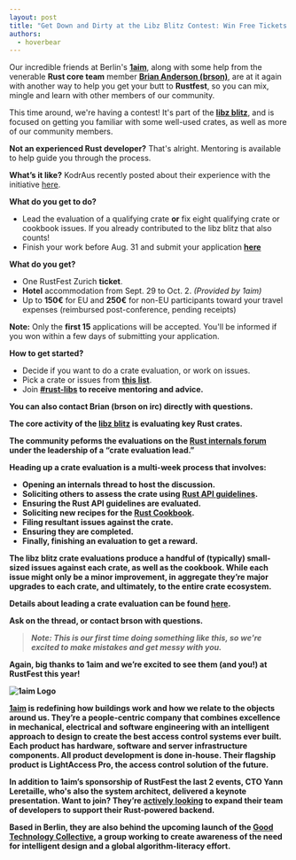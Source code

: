 ```yaml
---
layout: post
title: "Get Down and Dirty at the Libz Blitz Contest: Win Free Tickets to Zurich!"
authors:
  - hoverbear
---
```


Our incredible friends at Berlin's **[1aim](http://1aim.com/)**, along with some help from the venerable **Rust core team** member **[Brian Anderson (brson)](https://github.com/brson/)**, are at it again with another way to help you get your butt to **Rustfest**, so you can mix, mingle and learn with other members of our community.

This time around, we're having a contest! It's part of the **[libz blitz](https://blog.rust-lang.org/2017/05/05/libz-blitz.html)**, and is focused on getting you familiar with some well-used crates, as well as more of our community members.

**Not an experienced Rust developer?** That's alright. Mentoring is available to help guide you through the process.

**What’s it like?** KodrAus recently posted about their experience with the initiative [here](https://www.reddit.com/r/rust/comments/6lkuyd/my_experience_with_the_libz_blitz/).

**What do you get to do?**

- Lead the evaluation of a qualifying crate **or** fix eight qualifying crate or cookbook issues. If you already contributed to the libz blitz that also counts!
- Finish your work before Aug. 31 and submit your application [**here**](https://goo.gl/forms/Sgb7aAfonSzxxQUj2)

**What do you get?**

- One RustFest Zurich **ticket**.
- **Hotel** accommodation from Sept. 29 to Oct. 2. *(Provided by 1aim)*
- Up to **150€** for EU and **250€** for non-EU participants toward your travel expenses (reimbursed post-conference, pending receipts)


**Note:** Only the **first 15** applications will be accepted. You'll be informed if you won within a few days of submitting your application.

**How to get started?**

- Decide if you want to do a crate evaluation, or work on issues.
- Pick a crate or issues from **[this list](https://internals.rust-lang.org/t/rust-libz-blitz/5184)**.
- Join <strong><a href="https://kiwiirc.com/client/irc.mozilla.org/?nick=libblitzer|?#rust-libs">#rust-libs</a><strong> to receive mentoring and advice.

**You** can also contact **Brian (brson on irc)** directly with questions.

The core activity of the **[libz blitz](lb)** is evaluating key Rust crates.

The community peforms the evaluations on the **[Rust internals forum](f)** under the leadership of a “crate evaluation lead.”

Heading up  a crate evaluation is a multi-week process that involves:

- Opening an internals thread to host the discussion.
- Soliciting others to assess the crate using **[Rust API guidelines](g)**.
- Ensuring the Rust API guidelines are evaluated.
- Soliciting new recipes for the **[Rust Cookbook](c)**.
- Filing resultant issues against the crate.
- Ensuring they are completed.
- Finally, finishing an evaluation to get a reward.

[lb]: https://internals.rust-lang.org/t/rust-libz-blitz/5184
[f]: http://internals.rust-lang.org/
[c]: http://github.com/brson/rust-cookbook

The libz blitz crate evaluations produce a handful of (typically) small-sized issues against each crate, as well as the cookbook. While each issue might only be a minor improvement, in aggregate they’re major upgrades to each crate, and ultimately, to the entire crate ecosystem.

Details about leading a crate evaluation can be found [here](https://internals.rust-lang.org/t/rust-libz-blitz/5184/80).

Ask on the thread, or contact **brson** with questions.

> *Note: This is our first time doing something like this, so we're excited to make mistakes and get messy with **you**.*

Again, big thanks to **1aim** and we’re excited to see them (and **you!**) at **RustFest** this year!

![1aim Logo](assets/sponsors/1aim.svg)

**[1aim](https://1aim.com/)** is redefining how buildings work and how we relate to the objects around us. They’re a people-centric company that combines excellence in mechanical, electrical and software engineering with an intelligent approach to design to create the best access control systems ever built. Each product has hardware, software and server infrastructure components. All product development is done in-house. Their flagship product is LightAccess Pro, the access control solution of the future.

In addition to 1aim’s sponsorship of **RustFest** the last 2 events, CTO **Yann Leretaille**, who's also the system architect, delivered a keynote presentation. **Want to join?** They’re **[actively looking](https://1aim.com/#careers)** to expand their team of developers to support their **Rust-powered backend**.

Based in Berlin, they are also behind the upcoming launch of the **[Good Technology Collective](http://goodtechnologycollective.com/)**, a group working to create awareness of the need for intelligent design and a global algorithm-literacy effort.
